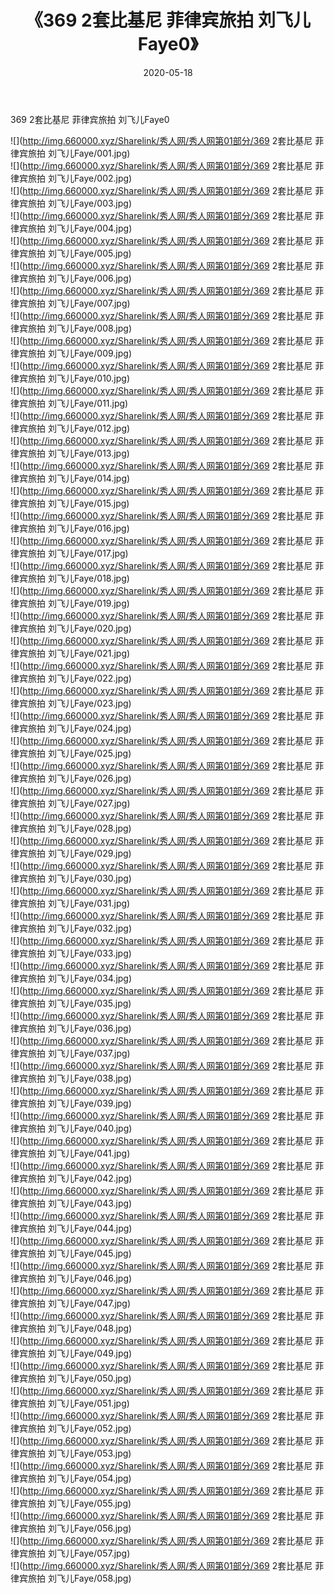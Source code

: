 ﻿---
layout: post
title:  《369 2套比基尼 菲律宾旅拍 刘飞儿Faye0》
date:   2020-05-18
img: http://img.660000.xyz/Sharelink/秀人网/秀人网第01部分/369 2套比基尼 菲律宾旅拍 刘飞儿Faye0/000.jpg
categories: [美女, 清纯, 唯美]
---

369 2套比基尼 菲律宾旅拍 刘飞儿Faye0

  ![](http://img.660000.xyz/Sharelink/秀人网/秀人网第01部分/369 2套比基尼 菲律宾旅拍 刘飞儿Faye/001.jpg) <br> ![](http://img.660000.xyz/Sharelink/秀人网/秀人网第01部分/369 2套比基尼 菲律宾旅拍 刘飞儿Faye/002.jpg) <br> ![](http://img.660000.xyz/Sharelink/秀人网/秀人网第01部分/369 2套比基尼 菲律宾旅拍 刘飞儿Faye/003.jpg) <br> ![](http://img.660000.xyz/Sharelink/秀人网/秀人网第01部分/369 2套比基尼 菲律宾旅拍 刘飞儿Faye/004.jpg) <br> ![](http://img.660000.xyz/Sharelink/秀人网/秀人网第01部分/369 2套比基尼 菲律宾旅拍 刘飞儿Faye/005.jpg) <br> ![](http://img.660000.xyz/Sharelink/秀人网/秀人网第01部分/369 2套比基尼 菲律宾旅拍 刘飞儿Faye/006.jpg) <br> ![](http://img.660000.xyz/Sharelink/秀人网/秀人网第01部分/369 2套比基尼 菲律宾旅拍 刘飞儿Faye/007.jpg) <br> ![](http://img.660000.xyz/Sharelink/秀人网/秀人网第01部分/369 2套比基尼 菲律宾旅拍 刘飞儿Faye/008.jpg) <br> ![](http://img.660000.xyz/Sharelink/秀人网/秀人网第01部分/369 2套比基尼 菲律宾旅拍 刘飞儿Faye/009.jpg) <br> ![](http://img.660000.xyz/Sharelink/秀人网/秀人网第01部分/369 2套比基尼 菲律宾旅拍 刘飞儿Faye/010.jpg) <br> ![](http://img.660000.xyz/Sharelink/秀人网/秀人网第01部分/369 2套比基尼 菲律宾旅拍 刘飞儿Faye/011.jpg) <br> ![](http://img.660000.xyz/Sharelink/秀人网/秀人网第01部分/369 2套比基尼 菲律宾旅拍 刘飞儿Faye/012.jpg) <br> ![](http://img.660000.xyz/Sharelink/秀人网/秀人网第01部分/369 2套比基尼 菲律宾旅拍 刘飞儿Faye/013.jpg) <br> ![](http://img.660000.xyz/Sharelink/秀人网/秀人网第01部分/369 2套比基尼 菲律宾旅拍 刘飞儿Faye/014.jpg) <br> ![](http://img.660000.xyz/Sharelink/秀人网/秀人网第01部分/369 2套比基尼 菲律宾旅拍 刘飞儿Faye/015.jpg) <br> ![](http://img.660000.xyz/Sharelink/秀人网/秀人网第01部分/369 2套比基尼 菲律宾旅拍 刘飞儿Faye/016.jpg) <br> ![](http://img.660000.xyz/Sharelink/秀人网/秀人网第01部分/369 2套比基尼 菲律宾旅拍 刘飞儿Faye/017.jpg) <br> ![](http://img.660000.xyz/Sharelink/秀人网/秀人网第01部分/369 2套比基尼 菲律宾旅拍 刘飞儿Faye/018.jpg) <br> ![](http://img.660000.xyz/Sharelink/秀人网/秀人网第01部分/369 2套比基尼 菲律宾旅拍 刘飞儿Faye/019.jpg) <br> ![](http://img.660000.xyz/Sharelink/秀人网/秀人网第01部分/369 2套比基尼 菲律宾旅拍 刘飞儿Faye/020.jpg) <br> ![](http://img.660000.xyz/Sharelink/秀人网/秀人网第01部分/369 2套比基尼 菲律宾旅拍 刘飞儿Faye/021.jpg) <br> ![](http://img.660000.xyz/Sharelink/秀人网/秀人网第01部分/369 2套比基尼 菲律宾旅拍 刘飞儿Faye/022.jpg) <br> ![](http://img.660000.xyz/Sharelink/秀人网/秀人网第01部分/369 2套比基尼 菲律宾旅拍 刘飞儿Faye/023.jpg) <br> ![](http://img.660000.xyz/Sharelink/秀人网/秀人网第01部分/369 2套比基尼 菲律宾旅拍 刘飞儿Faye/024.jpg) <br> ![](http://img.660000.xyz/Sharelink/秀人网/秀人网第01部分/369 2套比基尼 菲律宾旅拍 刘飞儿Faye/025.jpg) <br> ![](http://img.660000.xyz/Sharelink/秀人网/秀人网第01部分/369 2套比基尼 菲律宾旅拍 刘飞儿Faye/026.jpg) <br> ![](http://img.660000.xyz/Sharelink/秀人网/秀人网第01部分/369 2套比基尼 菲律宾旅拍 刘飞儿Faye/027.jpg) <br> ![](http://img.660000.xyz/Sharelink/秀人网/秀人网第01部分/369 2套比基尼 菲律宾旅拍 刘飞儿Faye/028.jpg) <br> ![](http://img.660000.xyz/Sharelink/秀人网/秀人网第01部分/369 2套比基尼 菲律宾旅拍 刘飞儿Faye/029.jpg) <br> ![](http://img.660000.xyz/Sharelink/秀人网/秀人网第01部分/369 2套比基尼 菲律宾旅拍 刘飞儿Faye/030.jpg) <br> ![](http://img.660000.xyz/Sharelink/秀人网/秀人网第01部分/369 2套比基尼 菲律宾旅拍 刘飞儿Faye/031.jpg) <br> ![](http://img.660000.xyz/Sharelink/秀人网/秀人网第01部分/369 2套比基尼 菲律宾旅拍 刘飞儿Faye/032.jpg) <br> ![](http://img.660000.xyz/Sharelink/秀人网/秀人网第01部分/369 2套比基尼 菲律宾旅拍 刘飞儿Faye/033.jpg) <br> ![](http://img.660000.xyz/Sharelink/秀人网/秀人网第01部分/369 2套比基尼 菲律宾旅拍 刘飞儿Faye/034.jpg) <br> ![](http://img.660000.xyz/Sharelink/秀人网/秀人网第01部分/369 2套比基尼 菲律宾旅拍 刘飞儿Faye/035.jpg) <br> ![](http://img.660000.xyz/Sharelink/秀人网/秀人网第01部分/369 2套比基尼 菲律宾旅拍 刘飞儿Faye/036.jpg) <br> ![](http://img.660000.xyz/Sharelink/秀人网/秀人网第01部分/369 2套比基尼 菲律宾旅拍 刘飞儿Faye/037.jpg) <br> ![](http://img.660000.xyz/Sharelink/秀人网/秀人网第01部分/369 2套比基尼 菲律宾旅拍 刘飞儿Faye/038.jpg) <br> ![](http://img.660000.xyz/Sharelink/秀人网/秀人网第01部分/369 2套比基尼 菲律宾旅拍 刘飞儿Faye/039.jpg) <br> ![](http://img.660000.xyz/Sharelink/秀人网/秀人网第01部分/369 2套比基尼 菲律宾旅拍 刘飞儿Faye/040.jpg) <br> ![](http://img.660000.xyz/Sharelink/秀人网/秀人网第01部分/369 2套比基尼 菲律宾旅拍 刘飞儿Faye/041.jpg) <br> ![](http://img.660000.xyz/Sharelink/秀人网/秀人网第01部分/369 2套比基尼 菲律宾旅拍 刘飞儿Faye/042.jpg) <br> ![](http://img.660000.xyz/Sharelink/秀人网/秀人网第01部分/369 2套比基尼 菲律宾旅拍 刘飞儿Faye/043.jpg) <br> ![](http://img.660000.xyz/Sharelink/秀人网/秀人网第01部分/369 2套比基尼 菲律宾旅拍 刘飞儿Faye/044.jpg) <br> ![](http://img.660000.xyz/Sharelink/秀人网/秀人网第01部分/369 2套比基尼 菲律宾旅拍 刘飞儿Faye/045.jpg) <br> ![](http://img.660000.xyz/Sharelink/秀人网/秀人网第01部分/369 2套比基尼 菲律宾旅拍 刘飞儿Faye/046.jpg) <br> ![](http://img.660000.xyz/Sharelink/秀人网/秀人网第01部分/369 2套比基尼 菲律宾旅拍 刘飞儿Faye/047.jpg) <br> ![](http://img.660000.xyz/Sharelink/秀人网/秀人网第01部分/369 2套比基尼 菲律宾旅拍 刘飞儿Faye/048.jpg) <br> ![](http://img.660000.xyz/Sharelink/秀人网/秀人网第01部分/369 2套比基尼 菲律宾旅拍 刘飞儿Faye/049.jpg) <br> ![](http://img.660000.xyz/Sharelink/秀人网/秀人网第01部分/369 2套比基尼 菲律宾旅拍 刘飞儿Faye/050.jpg) <br> ![](http://img.660000.xyz/Sharelink/秀人网/秀人网第01部分/369 2套比基尼 菲律宾旅拍 刘飞儿Faye/051.jpg) <br> ![](http://img.660000.xyz/Sharelink/秀人网/秀人网第01部分/369 2套比基尼 菲律宾旅拍 刘飞儿Faye/052.jpg) <br> ![](http://img.660000.xyz/Sharelink/秀人网/秀人网第01部分/369 2套比基尼 菲律宾旅拍 刘飞儿Faye/053.jpg) <br> ![](http://img.660000.xyz/Sharelink/秀人网/秀人网第01部分/369 2套比基尼 菲律宾旅拍 刘飞儿Faye/054.jpg) <br> ![](http://img.660000.xyz/Sharelink/秀人网/秀人网第01部分/369 2套比基尼 菲律宾旅拍 刘飞儿Faye/055.jpg) <br> ![](http://img.660000.xyz/Sharelink/秀人网/秀人网第01部分/369 2套比基尼 菲律宾旅拍 刘飞儿Faye/056.jpg) <br> ![](http://img.660000.xyz/Sharelink/秀人网/秀人网第01部分/369 2套比基尼 菲律宾旅拍 刘飞儿Faye/057.jpg) <br> ![](http://img.660000.xyz/Sharelink/秀人网/秀人网第01部分/369 2套比基尼 菲律宾旅拍 刘飞儿Faye/058.jpg) <br>